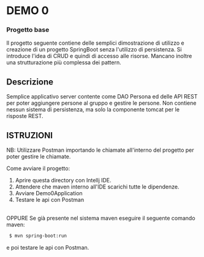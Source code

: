 # DEMO 0
### Progetto base
Il progetto seguente contiene delle semplici dimostrazione di utilizzo e creazione di un progetto SpringBoot senza l'utilizzo di persistenza.
Si introduce l'idea di CRUD e quindi di accesso alle risorse.
Mancano inoltre una strutturazione più complessa dei pattern.

## Descrizione
Semplice applicativo server contente come DAO Persona ed delle API REST per poter aggiungere persone al gruppo e gestire le persone.
Non contiene nessun sistema di persistenza, ma solo la componente tomcat per le risposte REST.

## ISTRUZIONI
NB: Utilizzare Postman importando le chiamate all'interno del progetto per poter gestire le chiamate.

Come avviare il progetto:
  1. Aprire questa directory con Intellj IDE.
  2. Attendere che maven interno all'IDE scarichi tutte le dipendenze.
  3. Avviare Demo0Application
  4. Testare le api con Postman
<br>
OPPURE
  Se già presente nel sistema maven eseguire il seguente comando maven:

```sh
 $ mvn spring-boot:run
```
e poi testare le api con Postman.
